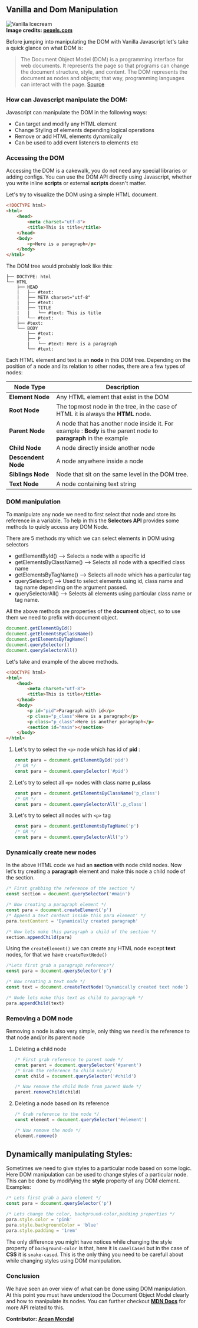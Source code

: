 ## Vanilla and Dom Manipulation

![Vanilla Icecream](./images/vanilla.jpg)  
**Image credits: [pexels.com](https://www.pexels.com/photo/person-holding-vanilla-ice-cream-on-cone-1979749/)**

Before jumping into manipulating the DOM with Vanilla Javascript let's take a quick glance on what DOM is:

>The Document Object Model (DOM) is a programming interface for web documents. It represents the page so that programs can change the document structure, style, and content. The DOM represents the document as nodes and objects; that way, programming languages can interact with the page. [Source](https://developer.mozilla.org/en-US/docs/Web/API/Document_Object_Model/Introduction)

### How can Javascript manipulate the DOM:

Javascript can manipulate the DOM in the following ways:
- Can target and modify any HTML element
- Change Styling of elements depending logical operations
- Remove or add HTML elements dynamically
- Can be used to add event listeners to elements etc

### Accessing the DOM

Accessing the DOM is a cakewalk, you do not need any special libraries or adding configs. You can use the DOM API directly using Javascript, whether you write inline **scripts** or external **scripts** doesn't matter.

Let's try to visualize the DOM using a simple HTML document.

```HTML
<!DOCTYPE html>
<html>
    <head>
        <meta charset="utf-8">
        <title>This is title</title>
    </head>
    <body>
        <p>Here is a paragraph</p>
    </body>
</html>
```
The DOM tree would probably look like this:
```
├── DOCTYPE: html
└── HTML
    ├── HEAD
    |   ├── #text:
    |   ├── META charset="utf-8"
    |   ├── #text:
    |   ├── TITLE
    |   |   └── #text: This is title
    |   └── #text:
    ├── #text:
    └── BODY
        ├── #text:
        ├── P
        |   └── #text: Here is a paragraph
        └── #text:
```
Each HTML element and text is an **node** in this DOM tree. Depending on the position of a node and its relation to other nodes, there are a few types of nodes:

| Node Type | Description |
| --- | ---|
| **Element Node** | Any HTML element that exist in the DOM |  
| **Root Node** | The topmost node in the tree, in the case of HTML it is always the **HTML** node. |
| **Parent Node** | A node that has another node inside it. For example : **Body** is the parent node to **paragraph** in the example |
| **Child Node** | A node directly inside another node |
| **Descendent Node** | A node anywhere inside a node |
| **Siblings Node** | Node that sit on the same level in the DOM tree. |
| **Text Node** | A node containing text string |

### DOM manipulation

To manipulate any node we need to first select that node and store its reference in a variable.
To help in this the **Selectors API** provides some methods to quicly access any DOM Node.

There are 5 methods my which we can select elements in DOM using selectors

- getElementById() --> Selects a node with a specific id
- getElementsByClassName() --> Selects all node with a specified class name
- getElementsByTagName() --> Selects all node which has a particular tag
- querySelector() --> Used to select elements using id, class name and tag name depending on the argument passed.
- querySelectorAll() --> Selects all elements using particular class name or tag name.

All the above methods are properties of the **document** object, so to use them we need to prefix with document object. 
```js
document.getElementById()
document.getElementsByClassName()
document.getElementsByTagName()
document.querySelector()
document.querySelectorAll()
```
Let's take and example of the above methods.

```HTML
<!DOCTYPE html>
<html>
    <head>
        <meta charset="utf-8">
        <title>This is title</title>
    </head>
    <body>
        <p id="pid">Paragraph with id</p>
        <p class="p_class">Here is a paragraph</p>
        <p class="p_class">Here is another paragraph</p>
        <section id="main"></section>
    </body>
</html>
```
1. Let's try to select the `<p>` node which has id of **pid** :

   ```js
   const para = document.getElementById('pid')
   /* OR */
   const para = document.querySelector('#pid')
   ```
2. Let's try to select all `<p>` nodes with class name **p_class**

    ```js
    const para = document.getElementsByClassName('p_class')
    /* OR */
    const para = document.querySelectorAll('.p_class')
    ```
3. Let's try to select all nodes with `<p>` tag

   ```js
   const para = document.getElementsByTagName('p')
   /* OR */
   const para = document.querySelectorAll('p')
   ```

### Dynamically create new nodes

In the above HTML code we had an **section** with node child nodes. Now let's try creating a **paragraph** element and make this node a child node of the section.

```js
/* First grabbing the reference of the section */
const section = document.querySelector('#main')

/* Now creating a paragraph element */
const para = document.createElement('p')
/* Append a text content inside this para element' */
para.textContent = 'Dynamically created paragraph'

/* Now lets make this paragraph a child of the section */
section.appendChild(para)
```
Using the `createElement()` we can create any HTML node except **text** nodes, for that we have `createTextNode()`

```js
/*Lets first grab a paragraph reference*/
const para = document.querySelector('p')

/* Now creating a text node */
const text = document.createTextNode('Dynamically created text node')

/* Node lets make this text as child to paragraph */
para.appendChild(text)
```
### Removing a DOM node

Removing a node is also very simple, only thing we need is the reference to that node and/or its parent node

1. Deleting a child node
    ```js
    /* First grab reference to parent node */
    const parent = document.querySelector('#parent')
    /* Grab the reference to child node*/
    const child = document.querySelector('#child')

    /* Now remove the child Node from parent Node */
    parent.removeChild(child)
    ```
2. Deleting a node based on its reference
   ```js
   /* Grab reference to the node */
   const element = document.querySelector('#element')
   
   /* Now remove the node */
   element.remove() 
   ``` 

## Dynamically manipulating Styles:

Sometimes we need to give styles to a particular node based on some logic. Here DOM manipulation can be used to change styles of a particular node. This can be done by modifying the **style** property of any DOM element.  
Examples:
```js
/* Lets first grab a para element */
const para = document.querySelector('p')

/* Lets change the color, background-color,padding properties */
para.style.color = 'pink'
para.style.backgroundColor = 'blue'
para.style.padding = '1rem'
```
The only difference you might have notices while changing the style property of `background-color` is that, here it is `camelCased` but in the case of **CSS** it is `snake-cased`. This is the only thing you need to be carefull about while changing styles using DOM manipulation.

### Conclusion
We have seen an over view of what can be done using DOM manipulation. At this point you must have understood the Document Object Model clearly and how to manipulate its nodes. You can further checkout [**MDN Docs**](https://developer.mozilla.org/en-US/docs/Learn/JavaScript) for more API related to this.

**Contributor: [Arpan Mondal](https://github.com/arp99)**
